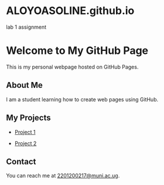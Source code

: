 # ALOYOASOLINE.github.io
lab 1 assignment
# Welcome to My GitHub Page

This is my personal webpage hosted on GitHub Pages.

 

## About Me

I am a student learning how to create web pages using GitHub.

 

## My Projects

- [Project 1](;)

- [Project 2](https://aloyoasoline.github.io/-wad-.github.io/)

 

## Contact

You can reach me at [2201200217@muni.ac.ug](mailto:myemail@example.com).


